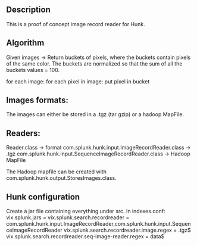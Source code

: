 ## Description
This is a proof of concept image record reader for Hunk.

## Algorithm
Given images -> Return buckets of pixels, where the buckets contain pixels of the same color.
The buckets are normalized so that the sum of all the buckets values = 100.

for each image:
  for each pixel in image:
    put pixel in bucket

## Images formats:
The images can either be stored in a .tgz (tar gzip) or a hadoop MapFile.

## Readers:
Reader.class -> format
com.splunk.hunk.input.ImageRecordReader.class -> .tgz
com.splunk.hunk.input.SequenceImageRecordReader.class -> Hadoop MapFile

The Hadoop mapfile can be created with com.splunk.hunk.output.StoresImages.class.

## Hunk configuration
Create a jar file containing everything under src.
In indexes.conf:
vix.splunk.jars = <path-to-created-jar>
vix.splunk.search.recordreader = com.splunk.hunk.input.ImageRecordReader,com.splunk.hunk.input.SequenceImageRecordReader
vix.splunk.search.recordreader.image.regex = \.tgz$
vix.splunk.search.recordreader.seq-image-reader.regex = data$
